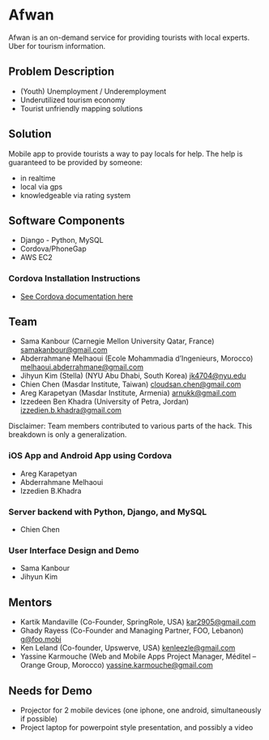 # Afwan

Afwan is an on-demand service for providing tourists with local experts. Uber for tourism information.

## Problem Description

  - (Youth) Unemployment / Underemployment
  - Underutilized tourism economy
  - Tourist unfriendly mapping solutions

## Solution

Mobile app to provide tourists a way to pay locals for help. The help is guaranteed to be provided by someone:

  - in realtime
  - local via gps 
  - knowledgeable via rating system

## Software Components
  - Django - Python, MySQL
  - Cordova/PhoneGap
  - AWS EC2

### Cordova Installation Instructions

  - [See Cordova documentation here](http://cordova.apache.org/docs/en/4.0.0//guide_cli_index.md.html#The%20Command-Line%20Interface)


## Team 
  - Sama Kanbour (Carnegie Mellon University Qatar, France) <samakanbour@gmail.com>
  - Abderrahmane Melhaoui (Ecole Mohammadia d’Ingenieurs, Morocco) <melhaoui.abderrahmane@gmail.com>
  - Jihyun Kim (Stella) (NYU Abu Dhabi, South Korea) <jk4704@nyu.edu>
  - Chien Chen (Masdar Institute, Taiwan) <cloudsan.chen@gmail.com>
  - Areg Karapetyan (Masdar Institute, Armenia) <arnukk@gmail.com>
  - Izzedeen Ben Khadra (University of Petra, Jordan) <izzedien.b.khadra@gmail.com>

Disclaimer:
Team members contributed to various parts of the hack. This breakdown is only a generalization.

### iOS App and Android App using Cordova
  - Areg Karapetyan 
  - Abderrahmane Melhaoui 
  - Izzedien B.Khadra 

### Server backend with Python, Django, and MySQL
  - Chien Chen 

### User Interface Design and Demo
  - Sama Kanbour 
  - Jihyun Kim 
  

## Mentors
  - Kartik Mandaville (Co-Founder, SpringRole, USA) <kar2905@gmail.com>
  - Ghady Rayess (Co-Founder and Managing Partner, FOO, Lebanon) <g@foo.mobi>
  - Ken Leland (Co-founder, Upswerve, USA) <kenleezle@gmail.com>
  - Yassine Karmouche (Web and Mobile Apps Project Manager, Méditel – Orange Group, Morocco) <yassine.karmouche@gmail.com>
 
## Needs for Demo
  - Projector for 2 mobile devices (one iphone, one android, simultaneously if possible)
  - Project laptop for powerpoint style presentation, and possibly a video
